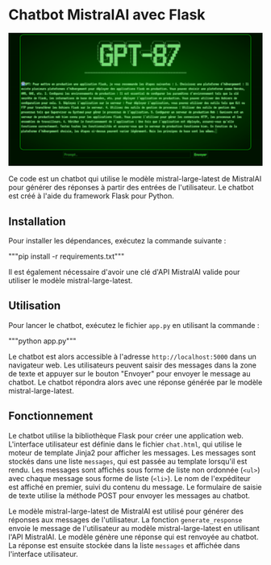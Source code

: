 # Chatbot MistralAI avec Flask

![MISTRAL-87 screenshot](static/img/screen.png)

Ce code est un chatbot qui utilise le modèle mistral-large-latest de MistralAI pour générer des réponses à partir des entrées de l'utilisateur. Le chatbot est créé à l'aide du framework Flask pour Python.

## Installation

Pour installer les dépendances, exécutez la commande suivante :

"""pip install -r requirements.txt"""


Il est également nécessaire d'avoir une clé d'API MistralAI valide pour utiliser le modèle mistral-large-latest.

## Utilisation

Pour lancer le chatbot, exécutez le fichier `app.py` en utilisant la commande :

"""python app.py"""


Le chatbot est alors accessible à l'adresse `http://localhost:5000` dans un navigateur web. Les utilisateurs peuvent saisir des messages dans la zone de texte et appuyer sur le bouton "Envoyer" pour envoyer le message au chatbot. Le chatbot répondra alors avec une réponse générée par le modèle mistral-large-latest.

## Fonctionnement

Le chatbot utilise la bibliothèque Flask pour créer une application web. L'interface utilisateur est définie dans le fichier `chat.html`, qui utilise le moteur de template Jinja2 pour afficher les messages. Les messages sont stockés dans une liste `messages`, qui est passée au template lorsqu'il est rendu. Les messages sont affichés sous forme de liste non ordonnée (`<ul>`) avec chaque message sous forme de liste (`<li>`). Le nom de l'expéditeur est affiché en premier, suivi du contenu du message. Le formulaire de saisie de texte utilise la méthode POST pour envoyer les messages au chatbot.

Le modèle mistral-large-latest de MistralAI est utilisé pour générer des réponses aux messages de l'utilisateur. La fonction `generate_response` envoie le message de l'utilisateur au modèle mistral-large-latest en utilisant l'API MistralAI. Le modèle génère une réponse qui est renvoyée au chatbot. La réponse est ensuite stockée dans la liste `messages` et affichée dans l'interface utilisateur.
